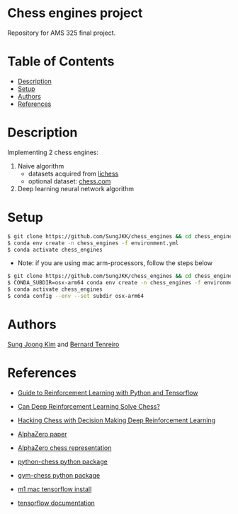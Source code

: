 # Chess engines project
Repository for AMS 325 final project.  

# Table of Contents
- [Description](#description)
- [Setup](#setup)
- [Authors](#authors)
- [References](#references)


# Description
Implementing 2 chess engines:
1. Naive algorithm
    - datasets acquired from [lichess](https://database.lichess.org/)
    - optional dataset: [chess.com](https://www.chess.com/news/view/published-data-api#pubapi-endpoint-games-archive-list)
2. Deep learning neural network algorithm


# Setup 
```sh
$ git clone https://github.com/SungJKK/chess_engines && cd chess_engines
$ conda env create -n chess_engines -f environment.yml
$ conda activate chess_engines
```

- Note: if you are using mac arm-processors, follow the steps below
```sh
$ git clone https://github.com/SungJKK/chess_engines && cd chess_engines
$ CONDA_SUBDIR=osx-arm64 conda env create -n chess_engines -f environment.yml
$ conda activate chess_engines
$ conda config --env --set subdir osx-arm64
```


# Authors
[Sung Joong Kim](https://github.com/SungJKK) and [Bernard Tenreiro](https://github.com/BernardTenreiro)


# References
- [Guide to Reinforcement Learning with Python and Tensorflow](https://rubikscode.net/2021/07/13/deep-q-learning-with-python-and-tensorflow-2-0/)
- [Can Deep Reinforcement Learning Solve Chess?](https://towardsdatascience.com/can-deep-reinforcement-learning-solve-chess-b9f52855cd1e)
- [Hacking Chess with Decision Making Deep Reinforcement Learning](https://towardsdatascience.com/hacking-chess-with-decision-making-deep-reinforcement-learning-173ed32cf503)
- [AlphaZero paper](https://arxiv.org/abs/1712.01815)
- [AlphaZero chess representation](https://www.chessprogramming.org/AlphaZero)

- [python-chess python package](https://python-chess.readthedocs.io/en/latest/)
- [gym-chess python package](https://github.com/iamlucaswolf/gym-chess)
- [m1 mac tensorflow install](https://stackoverflow.com/questions/72964800/what-is-the-proper-way-to-install-tensorflow-on-apple-m1-in-2022) 
- [tensorflow documentation](https://www.tensorflow.org/api_docs)



